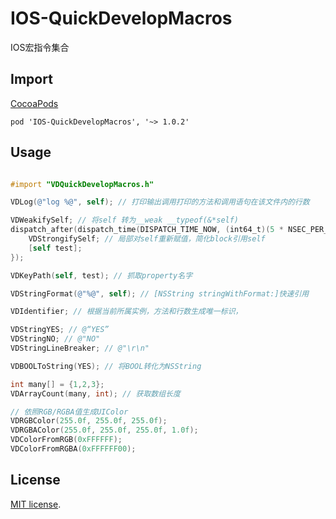 # IOS-QuickDevelopMacros
IOS宏指令集合

## Import
[CocoaPods](http://cocoapods.org)

`pod 'IOS-QuickDevelopMacros', '~> 1.0.2'`

## Usage
```objective-c

#import "VDQuickDevelopMacros.h"

VDLog(@"log %@", self); // 打印输出调用打印的方法和调用语句在该文件内的行数

VDWeakifySelf; // 将self 转为__weak __typeof(&*self)
dispatch_after(dispatch_time(DISPATCH_TIME_NOW, (int64_t)(5 * NSEC_PER_SEC)), dispatch_get_main_queue(), ^{
    VDStrongifySelf; // 局部对self重新赋值，简化block引用self
    [self test];
});

VDKeyPath(self, test); // 抓取property名字

VDStringFormat(@"%@", self); // [NSString stringWithFormat:]快速引用

VDIdentifier; // 根据当前所属实例，方法和行数生成唯一标识，

VDStringYES; // @“YES”
VDStringNO; // @"NO"
VDStringLineBreaker; // @"\r\n"

VDBOOLToString(YES); // 将BOOL转化为NSString

int many[] = {1,2,3};
VDArrayCount(many, int); // 获取数组长度

// 依照RGB/RGBA值生成UIColor
VDRGBColor(255.0f, 255.0f, 255.0f);
VDRGBAColor(255.0f, 255.0f, 255.0f, 1.0f);
VDColorFromRGB(0xFFFFFF);
VDColorFromRGBA(0xFFFFFF00);

```
## License

[MIT license](LICENSE). 
